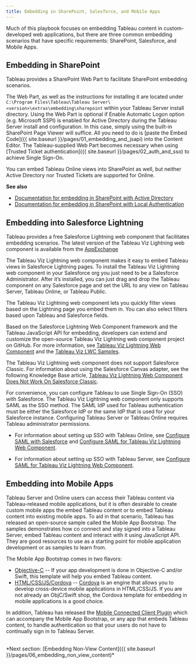 ```yaml
---
title: Embedding in SharePoint, Salesforce, and Mobile Apps
---
```


Much of this playbook focuses on embedding Tableau content in custom-developed web applications, but there are three common embedding scenarios that have specific requirements: SharePoint, Salesforce, and Mobile Apps.

## Embedding in SharePoint

Tableau provides a SharePoint Web Part to facilitate SharePoint embedding scenarios.

The Web Part, as well as the instructions for installing it are located under `C:\Program Files\Tableau\Tableau Server\<version>\extras\embedding\sharepoint` within your Tableau Server install directory.
Using the Web Part is optional if Enable Automatic Logon option (e.g. Microsoft SSPI) is enabled for Active Directory during the Tableau Server install and configuration. In this case, simply using the built-in SharePoint Page Viewer will suffice. All you need to do is [paste the Embed Code]({{ site.baseurl }}/pages/01_embedding_and_jsapi) into the Content Editor.
The Tableau-supplied Web Part becomes necessary when using [Trusted Ticket authentication]({{ site.baseurl }}/pages/02_auth_and_sso) to achieve Single Sign-On.

You can embed Tableau Online views into SharePoint as well, but neither Active Directory nor Trusted Tickets are supported for Online.

**See also**

* [Documentation for embedding in SharePoint with Active Directory](https://onlinehelp.tableau.com/current/pro/desktop/en-us/help.htm#embed_ex_SP.html)
* [Documentation for embedding in SharePoint with Local Authentication](https://onlinehelp.tableau.com/current/pro/desktop/en-us/help.htm#embed_ex_trustedauth.html)

## Embedding into Salesforce Lightning

Tableau provides a free Salesforce Lightning web component that facilitates embedding scenarios. The latest version of the Tableau Viz Lightning web component is available from the [AppExchange](https://appexchange.salesforce.com/appxListingDetail?listingId=a0N4V00000GF1cSUAT)

The Tableau Viz Lightning web component makes it easy to embed Tableau views in Salesforce Lightning pages. To install the Tableau Viz Lightning web component in your Salesforce org you just need to be a Salesforce Administrator. After it’s installed, you can just drag and drop the Tableau component on any Salesforce page and set the URL to any view on Tableau Server, Tableau Online, or Tableau Public.

The Tableau Viz Lightning web component lets you quickly filter views based on the Lightning page you embed them in. You can also select filters based upon Tableau and Salesforce fields.

Based on the Salesforce Lightning Web Component framework and the Tableau JavaScript API for embedding, developers can extend and customize the open-source Tableau Viz Lightning web component project on GitHub. For more information, see [Tableau Viz Lightning Web Component](https://github.com/tableau/tableau-viz-lwc) and the [Tableau Viz LWC Samples](https://github.com/tableau/tableau-viz-lwc-samples).

The Tableau Viz Lightning web component does not support Salesforce Classic. For information about using the Salesforce Canvas adapter, see the following Knowledge Base article, [Tableau Viz Lightning Web Component Does Not Work On Salesforce Classic](https://kb.tableau.com/articles/issue/tableau-viz-lightning-web-component-does-not-work-on-salesforce-classic).

For convenience, you can configure Tableau to use Single Sign-On (SSO) with Salesforce. The Tableau Viz Lightning web component only supports SAML as the SSO method. The SAML IdP used for Tableau authentication must be either the Salesforce IdP or the same IdP that is used for your Salesforce instance. Configuring Tableau Server or Tableau Online requires Tableau administrator permissions.

* For information about setting up SSO with Tableau Online, see [Configure SAML with Salesforce](https://help.tableau.com/current/online/en-us/saml_config_salesforce.htm) and [Configure SAML for Tableau Viz Lightning Web Component](https://help.tableau.com/current/online/en-us/saml_config_TOL_LWC.htm).

* For information about setting up SSO with Tableau Server, see [Configure SAML for Tableau Viz Lightning Web Component](https://help.tableau.com/current/server/en-us/saml_config_LWC.htm).


## Embedding into Mobile Apps

Tableau Server and Online users can access their Tableau content via Tableau-released mobile applications, but it is often desirable to create custom mobile apps the embed Tableau content or to embed Tableau content into existing mobile apps.
To aid in that scenario, Tableau has released an open-source sample called the Mobile App Bootstrap. The samples demonstrates how co connect and stay signed into a Tableau Server, embed Tableau content and interact with it using JavaScript API. They are good resources to use as a starting point for mobile application development or as samples to learn from.

The Mobile App Bootstrap comes in two flavors:

* [Objective-C](https://github.com/tableau/mobile-app-bootstrap-objc) -- If your app development is done in Objective-C and/or Swift, this template will help you embed Tableau content.
* [HTML/CSS/JS/Cordova](https://cordova.apache.org/) -- [Cordova](https://cordova.apache.org/) is an engine that allows you to develop cross-device mobile applications in HTML/CSS/JS. If you are not already an ObjC/Swift shop, the Cordova template for embedding in mobile applications is a good choice.

In addition, Tableau has released the [Mobile Connected Client Plugin](https://github.com/tableau/mobile-connected-client) which can accompany the Mobile App Bootstrap, or any app that embeds Tableau content, to handle authentication so that your users do not have to continually sign in to Tableau Server.

<br />
*Next section: [Embedding Non-View Content]({{ site.baseurl }}/pages/06_embedding_non_view_content)*
